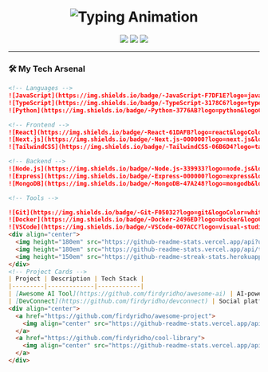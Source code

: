 <h1 align="center"> 
  <img src="https://readme-typing-svg.demolab.com?font=Fira+Code&weight=600&size=26&duration=4000&pause=1000&color=00F731&background=000000&center=true&vCenter=true&width=500&lines=Hi%2C+I'm+Firdy+Ridho+Fillah;Full-Stack+Dev;Open-Source+Lover;Tech+Enthusiast" alt="Typing Animation" /> 
</h1>

<p align="center">
  <a href="https://twitter.com/firdyridho" target="_blank"><img src="https://img.shields.io/badge/-Twitter-1DA1F2?style=for-the-badge&logo=twitter&logoColor=white"/></a>
  <a href="https://linkedin.com/in/firdyridho" target="_blank"><img src="https://img.shields.io/badge/-LinkedIn-0A66C2?style=for-the-badge&logo=linkedin&logoColor=white"/></a>
  <a href="https://firdyridho.dev" target="_blank"><img src="https://img.shields.io/badge/-Portfolio-FF4088?style=for-the-badge&logo=react&logoColor=white"/></a>
</p>

---

### 🛠️ **My Tech Arsenal**
```markdown
<!-- Languages -->
![JavaScript](https://img.shields.io/badge/-JavaScript-F7DF1E?logo=javascript&logoColor=black)
![TypeScript](https://img.shields.io/badge/-TypeScript-3178C6?logo=typescript&logoColor=white)
![Python](https://img.shields.io/badge/-Python-3776AB?logo=python&logoColor=white)

<!-- Frontend -->
![React](https://img.shields.io/badge/-React-61DAFB?logo=react&logoColor=black)
![Next.js](https://img.shields.io/badge/-Next.js-000000?logo=next.js&logoColor=white)
![TailwindCSS](https://img.shields.io/badge/-TailwindCSS-06B6D4?logo=tailwind-css&logoColor=white)

<!-- Backend -->
![Node.js](https://img.shields.io/badge/-Node.js-339933?logo=node.js&logoColor=white)
![Express](https://img.shields.io/badge/-Express-000000?logo=express&logoColor=white)
![MongoDB](https://img.shields.io/badge/-MongoDB-47A248?logo=mongodb&logoColor=white)

<!-- Tools -->

![Git](https://img.shields.io/badge/-Git-F05032?logo=git&logoColor=white)
![Docker](https://img.shields.io/badge/-Docker-2496ED?logo=docker&logoColor=white)
![VSCode](https://img.shields.io/badge/-VSCode-007ACC?logo=visual-studio-code&logoColor=white)
<div align="center">
  <img height="180em" src="https://github-readme-stats.vercel.app/api?username=firdyridho&show_icons=true&theme=radical&hide_border=true&include_all_commits=true" />
  <img height="180em" src="https://github-readme-stats.vercel.app/api/top-langs/?username=firdyridho&layout=compact&theme=radical&hide_border=true" />
  <img height="150em" src="https://github-readme-streak-stats.herokuapp.com/?user=firdyridho&theme=radical&hide_border=true" />
</div>
<!-- Project Cards -->
| Project | Description | Tech Stack |
|---------|-------------|------------|
| [Awesome AI Tool](https://github.com/firdyridho/awesome-ai) | AI-powered productivity app | Python, TensorFlow, React |
| [DevConnect](https://github.com/firdyridho/devconnect) | Social platform for devs | Next.js, Node.js, MongoDB |
<div align="center">
  <a href="https://github.com/firdyridho/awesome-project">
    <img align="center" src="https://github-readme-stats.vercel.app/api/pin/?username=firdyridho&repo=awesome-project&theme=dark" />
  </a>
  <a href="https://github.com/firdyridho/cool-library">
    <img align="center" src="https://github-readme-stats.vercel.app/api/pin/?username=firdyridho&repo=cool-library&theme=dark" />
  </a>
</div>
